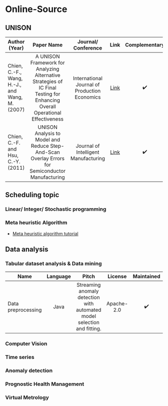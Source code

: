 # Online-Source

## UNISON
| Author (Year)         |    Paper Name   |    Journal/ Conference |    Link  |  Complementary
| ------------- |:-------------: | :-------------: |  :-------------:  | :-------------:  | 
| Chien, C.-F., Wang, H.-J., and Wang, M. (2007) | A UNISON Framework for Analyzing Alternative Strategies of IC Final Testing for Enhancing Overall Operational Effectiveness | International Journal of Production Economics | [Link](https://reader.elsevier.com/reader/sd/pii/S0925527306002374?token=C68869B6F8922527F64E3E123697FDC7B5461DECC4B39D15B92CAA7F225F794168CDD1CE01B24AF95CF05AC2F6A14FD2&originRegion=us-east-1&originCreation=20220824114326) | :heavy_check_mark:
| Chien, C.-F. and Hsu, C.-Y. (2011) | UNISON Analysis to Model and Reduce Step-And-Scan Overlay Errors for Semiconductor Manufacturing | Journal of Intelligent Manufacturing | [Link]() | :heavy_check_mark:


## Scheduling topic

### Linear/ Integer/ Stochastic programming


### Meta heuristic Algorithm
- [Meta heuristic algorithm tutorial](https://github.com/PO-LAB/Intelligent-Manufacturing-Systems)



## Data analysis


### Tabular dataset analysis & Data mining

| Name          | Language       | Pitch     | License | Maintained
| ------------- |:-------------: | :-------------: |  :-------------:  |  :-------------:     
| Data preprocessing | Java | Streaming anomaly detection with automated model selection and fitting. | Apache-2.0 | :heavy_check_mark:

### Computer Vision


### Time series


### Anomaly detection



### Prognostic Health Management


### Virtual Metrology


